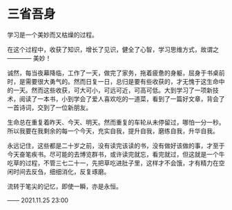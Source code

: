 # 三省吾身

 学习是一个美妙而又枯燥的过程。

 在这个过程中，收获了知识，增长了见识，健全了心智，学习思维方式，故谓之 ———— 美妙！

 诚然，每当夜幕降临，工作了一天，做完了家务，拖着疲惫的身躯，屈身于书桌前时，是需要很大勇气的。然而日复一日，总归是要有些收获的，才无愧于这生命中的一天。然而这些收获，可大可小，可远可近，可高可低。大到学习了一项新技术，阅读了一本书，小到学会了爱人喜欢吃的一道菜，看到了一篇好文章，背会了一首诗词，交到了一位新朋友。

 生命总在重复着昨天、今天、明天。然而重复的车轮从未停留过，哪怕一分一秒。所以我要在我剩余的每一个今天，充实自我，提升自我，磨练自我，升华自我。

 永远记住，这些都是二十岁之前，没有读完该读的书，没有做好该做的事，才至于今天奋笔疾书。尽可能的去博览群书，或许读完就忘，看完就过，但这就是一个牛吃草的过程，不管三七二十一，先把草吃进肚子里，这样才不会饿，才有精力在空闲时间去反刍，细细消化，反复琢磨。

 流转于笔尖的记忆，即使一瞬，亦是永恒。

 —— 2021.11.25 23:00
